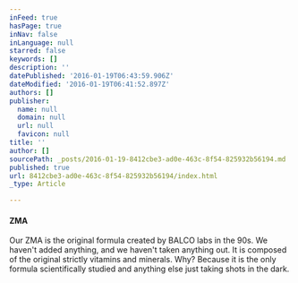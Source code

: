 ```yaml
---
inFeed: true
hasPage: true
inNav: false
inLanguage: null
starred: false
keywords: []
description: ''
datePublished: '2016-01-19T06:43:59.906Z'
dateModified: '2016-01-19T06:41:52.897Z'
authors: []
publisher:
  name: null
  domain: null
  url: null
  favicon: null
title: ''
author: []
sourcePath: _posts/2016-01-19-8412cbe3-ad0e-463c-8f54-825932b56194.md
published: true
url: 8412cbe3-ad0e-463c-8f54-825932b56194/index.html
_type: Article

---
```

#### ZMA

Our ZMA is the original formula created by BALCO labs in the 90s. We haven't added anything, and we haven't taken anything out. It is composed of the original strictly vitamins and minerals. Why? Because it is the only formula scientifically studied and anything else just taking shots in the dark.